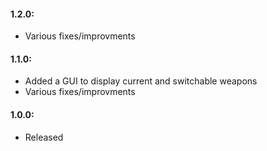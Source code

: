 #### 1.2.0:
- Various fixes/improvments

#### 1.1.0:
- Added a GUI to display current and switchable weapons
- Various fixes/improvments

#### 1.0.0:
- Released